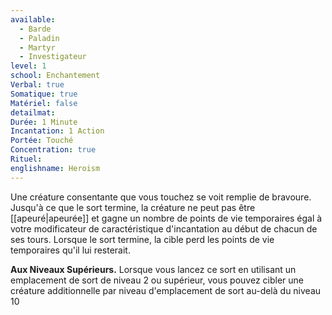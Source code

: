 ```yaml
---
available:
  - Barde
  - Paladin
  - Martyr
  - Investigateur
level: 1
school: Enchantement
Verbal: true
Somatique: true
Matériel: false
detailmat: 
Durée: 1 Minute
Incantation: 1 Action
Portée: Touché
Concentration: true
Rituel: 
englishname: Heroism
---
```

Une créature consentante que vous touchez se voit remplie de bravoure. Jusqu'à ce que le sort termine, la créature ne peut pas être [[apeuré|apeurée]] et gagne un nombre de points de vie temporaires égal à votre modificateur de caractéristique d'incantation au début de chacun de ses tours. Lorsque le sort termine, la cible perd les points de vie temporaires qu'il lui resterait.

**Aux Niveaux Supérieurs.** Lorsque vous lancez ce sort en utilisant un emplacement de sort de niveau 2 ou supérieur, vous pouvez cibler une créature additionnelle par niveau d'emplacement de sort au-delà du niveau 10

